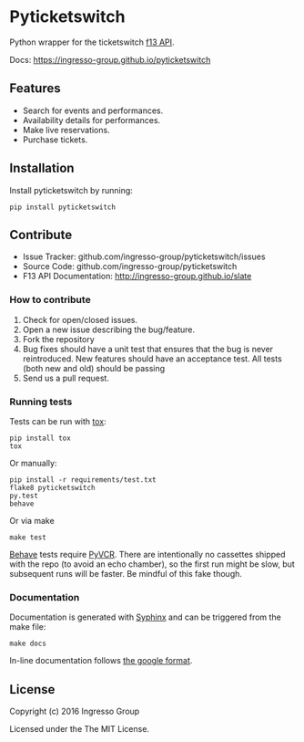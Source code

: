 Pyticketswitch
==============

Python wrapper for the ticketswitch [f13 API](http://ingresso-group.github.io/slate).

Docs: https://ingresso-group.github.io/pyticketswitch

Features
--------

- Search for events and performances.
- Availability details for performances.
- Make live reservations.
- Purchase tickets.

Installation
------------

Install pyticketswitch by running:

```
pip install pyticketswitch
```

Contribute
----------

- Issue Tracker: github.com/ingresso-group/pyticketswitch/issues
- Source Code: github.com/ingresso-group/pyticketswitch
- F13 API Documentation: http://ingresso-group.github.io/slate

### How to contribute ###

1. Check for open/closed issues.
2. Open a new issue describing the bug/feature.
3. Fork the repository
4. Bug fixes should have a unit test that ensures that the bug is never
   reintroduced. New features should have an acceptance test. All tests (both
   new and old) should be passing
5. Send us a pull request.

### Running tests ###

Tests can be run with [tox](https://pypi.python.org/pypi/tox):

```
pip install tox
tox
```

Or manually:

```
pip install -r requirements/test.txt
flake8 pyticketswitch
py.test
behave
```

Or via make

```
make test
```

[Behave](http://pythonhosted.org/behave/) tests require 
[PyVCR](https://github.com/kevin1024/vcrpy). There are intentionally no
cassettes shipped with the repo (to avoid an echo chamber), so the first run
might be slow, but subsequent runs will be faster. Be mindful of this fake
though.


### Documentation ###
Documentation is generated with [Syphinx](http://www.sphinx-doc.org/en/stable/)
and can be triggered from the make file:

```
make docs
```

In-line documentation follows 
[the google format](http://sphinxcontrib-napoleon.readthedocs.io/en/latest/example_google.html).


License
-------

Copyright (c) 2016 Ingresso Group

Licensed under the The MIT License.
